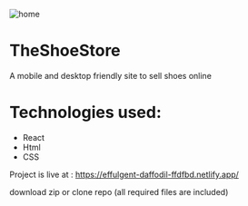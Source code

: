 ![home](https://user-images.githubusercontent.com/67850763/204150364-6d657f5a-34af-4849-bd0a-acf03de9c742.png)
# TheShoeStore 

A mobile and desktop friendly site to sell shoes online

# Technologies used:
* React
* Html
* CSS

Project is live at : https://effulgent-daffodil-ffdfbd.netlify.app/

download zip or clone repo (all required files are included)



